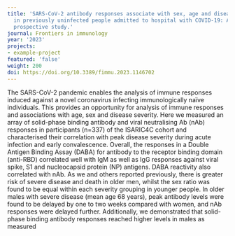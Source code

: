 ```yaml
---
title: 'SARS-CoV-2 antibody responses associate with sex, age and disease severity
  in previously uninfected people admitted to hospital with COVID-19: An ISARIC4C
  prospective study.'
journal: Frontiers in immunology
year: '2023'
projects:
- example-project
featured: 'false'
weight: 200
doi: https://doi.org/10.3389/fimmu.2023.1146702
---
```


The SARS-CoV-2 pandemic enables the analysis of immune responses induced against a novel coronavirus infecting immunologically naïve individuals. This provides an opportunity for analysis of immune responses and associations with age, sex and disease severity. Here we measured an array of solid-phase binding antibody and viral neutralising Ab (nAb) responses in participants (n=337) of the ISARIC4C cohort and characterised their correlation with peak disease severity during acute infection and early convalescence. Overall, the responses in a Double Antigen Binding Assay (DABA) for antibody to the receptor binding domain (anti-RBD) correlated well with IgM as well as IgG responses against viral spike, S1 and nucleocapsid protein (NP) antigens. DABA reactivity also correlated with nAb. As we and others reported previously, there is greater risk of severe disease and death in older men, whilst the sex ratio was found to be equal within each severity grouping in younger people. In older males with severe disease (mean age 68 years), peak antibody levels were found to be delayed by one to two weeks compared with women, and nAb responses were delayed further. Additionally, we demonstrated that solid-phase binding antibody responses reached higher levels in males as measured 